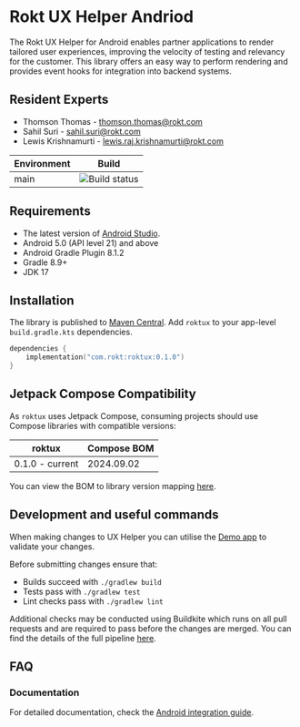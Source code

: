 # Rokt UX Helper Andriod

The Rokt UX Helper for Android enables partner applications to render tailored user experiences, improving the velocity of testing and relevancy for the customer. This library offers an easy way to perform rendering and provides event hooks for integration into backend systems.

## Resident Experts

- Thomson Thomas - <thomson.thomas@rokt.com>
- Sahil Suri - <sahil.suri@rokt.com>
- Lewis Krishnamurti - <lewis.raj.krishnamurti@rokt.com>

| Environment | Build                                                                                               |
| ----------- | --------------------------------------------------------------------------------------------------- |
| main        | ![Build status](https://badge.buildkite.com/923371345b3dcc70e1ce4927a4bb937ef7134e2ae30498965b.svg) |

## Requirements

- The latest version of [Android Studio](https://developer.android.com/studio).
- Android 5.0 (API level 21) and above
- Android Gradle Plugin 8.1.2
- Gradle 8.9+
- JDK 17

## Installation

The library is published to [Maven Central](https://central.sonatype.com/artifact/com.rokt/roktux).
Add `roktux` to your app-level `build.gradle.kts` dependencies.

```kotlin
dependencies {
    implementation("com.rokt:roktux:0.1.0")
}
```

## Jetpack Compose Compatibility

As `roktux` uses Jetpack Compose, consuming projects should use Compose libraries with compatible versions:

| roktux          | Compose BOM |
| --------------- | ----------- |
| 0.1.0 - current | 2024.09.02  |

You can view the BOM to library version mapping [here](https://developer.android.com/develop/ui/compose/bom/bom-mapping).

## Development and useful commands

When making changes to UX Helper you can utilise the [Demo app](demoapp/README.md) to validate your changes.

Before submitting changes ensure that:

- Builds succeed with `./gradlew build`
- Tests pass with `./gradlew test`
- Lint checks pass with `./gradlew lint`

Additional checks may be conducted using Buildkite which runs on all pull requests and are required to pass before the changes are merged. You can find the details of the full pipeline [here](.buildkite/pipeline.yml).

## FAQ

### Documentation

For detailed documentation, check the [Android integration guide](https://docs.rokt.com/server-to-server/android/).
